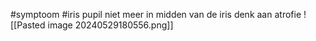 #symptoom #iris 
pupil niet meer in midden van de iris
denk aan atrofie
![[Pasted image 20240529180556.png]]